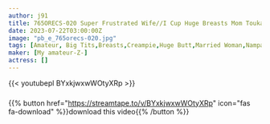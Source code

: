 ```yaml
---
author: j91
title: 765ORECS-020 Super Frustrated Wife//I Cup Huge Breasts Mom Touka (31 Years Old)//Only Her Husband Isn’t A Man Ww I’ll Raise You To My Favorite Fat ○ Ww Fierce Slut Creampie Brush Down & Insanely Cute Yukino-Chan // Mutchimuchi’s Big Ass Female College Student // Saddle Tide Busher Climax → Continuous Creampie Ww
date: 2023-07-22T03:00:00Z
image: "pb_e_765orecs-020.jpg"
tags: [Amateur, Big Tits,Breasts,Creampie,Huge Butt,Married Woman,Nampa,Virgin Man]
maker: [My amateur-Z-]
actress: []
---
```



{{< youtubepl BYxkjwxwWOtyXRp >}}
###

{{% button href="https://streamtape.to/v/BYxkjwxwWOtyXRp" icon="fas fa-download" %}}download this video{{% /button %}}

